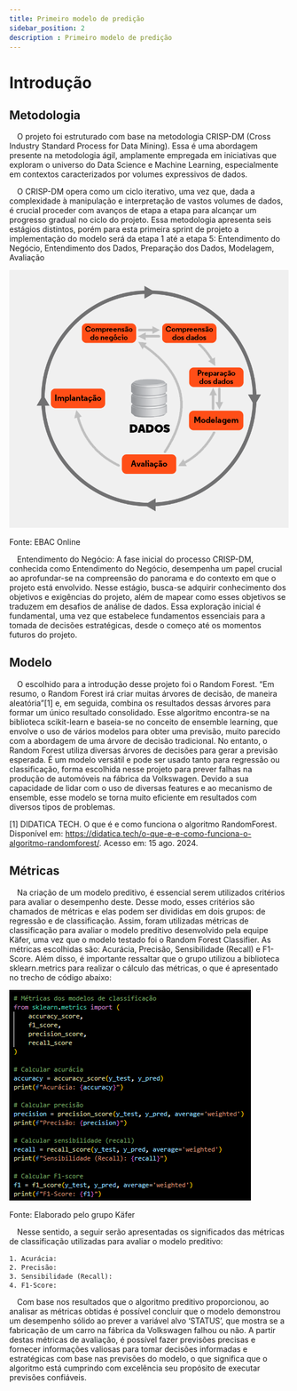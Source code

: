 ```yaml
---
title: Primeiro modelo de predição
sidebar_position: 2
description : Primeiro modelo de predição
---
```


# Introdução

## Metodologia

&emsp;O projeto foi estruturado com base na metodologia CRISP-DM (Cross Industry Standard Process for Data Mining). Essa é uma abordagem presente na metodologia ágil, amplamente empregada em iniciativas que exploram o universo do Data Science e Machine Learning, especialmente em contextos caracterizados por volumes expressivos de dados.

&emsp;O CRISP-DM opera como um ciclo iterativo, uma vez que, dada a complexidade à manipulação e interpretação de vastos volumes de dados, é crucial proceder com avanços de etapa a etapa para alcançar um progresso gradual no ciclo do projeto. Essa metodologia apresenta seis estágios distintos, porém para esta primeira sprint de projeto a implementação do modelo será da etapa 1 até a etapa 5: Entendimento do Negócio, Entendimento dos Dados, Preparação dos Dados, Modelagem, Avaliação

![Crisp-DM](../../../../static/img/crispEtapas.png)

Fonte: EBAC Online

&emsp;Entendimento do Negócio: A fase inicial do processo CRISP-DM, conhecida como Entendimento do Negócio, desempenha um papel crucial ao aprofundar-se na compreensão do panorama e do contexto em que o projeto está envolvido. Nesse estágio, busca-se adquirir conhecimento dos objetivos e exigências do projeto, além de mapear como esses objetivos se traduzem em desafios de análise de dados. Essa exploração inicial é fundamental, uma vez que estabelece fundamentos essenciais para a tomada de decisões estratégicas, desde o começo até os momentos futuros do projeto.

## Modelo

&emsp;O escolhido para a introdução desse projeto foi o Random Forest. “Em resumo, o Random Forest irá criar muitas árvores de decisão, de maneira aleatória”[1] e, em seguida, combina os resultados dessas árvores para formar um único resultado consolidado. Esse algoritmo encontra-se na biblioteca scikit-learn e baseia-se no conceito de ensemble learning, que envolve o uso de vários modelos para obter uma previsão, muito parecido com a abordagem de uma árvore de decisão tradicional. No entanto, o Random Forest utiliza diversas árvores de decisões para gerar a previsão esperada. É um modelo versátil e pode ser usado tanto para regressão ou classificação, forma escolhida nesse projeto para prever falhas na produção de automóveis na fábrica da Volkswagen. Devido a sua capacidade de lidar com o uso de diversas features e ao mecanismo de ensemble, esse modelo se torna muito eficiente em resultados com diversos tipos de problemas.

[1] DIDATICA TECH. O que é e como funciona o algoritmo RandomForest. Disponível em: https://didatica.tech/o-que-e-e-como-funciona-o-algoritmo-randomforest/. Acesso em: 15 ago. 2024.

## Métricas

&emsp;Na criação de um modelo preditivo, é essencial serem utilizados critérios para avaliar o desempenho deste. Desse modo, esses critérios são chamados de métricas e elas podem ser divididas em dois grupos: de regressão e de classificação. Assim, foram utilizadas métricas de classificação para avaliar o modelo preditivo desenvolvido pela equipe Käfer, uma vez que o modelo testado foi o Random Forest Classifier. As métricas escolhidas são: Acurácia, Precisão, Sensibilidade (Recall) e F1-Score. Além disso, é importante ressaltar que o grupo utilizou a biblioteca sklearn.metrics para realizar o cálculo das métricas, o que é apresentado no trecho de código abaixo:

![Metricas](../../../../static/img/metricasSprint1Kafer.png)

Fonte: Elaborado pelo grupo Käfer

&emsp;Nesse sentido, a seguir serão apresentadas os significados das métricas de classificação utilizadas para avaliar o modelo preditivo:

    1. Acurácia:
    2. Precisão:
    3. Sensibilidade (Recall):
    4. F1-Score:

&emsp;Com base nos resultados que o algoritmo preditivo proporcionou, ao analisar as métricas obtidas é possível concluir que o modelo demonstrou um desempenho sólido ao prever a variável alvo ‘STATUS’, que mostra se a fabricação de um carro na fábrica da Volkswagen falhou ou não. A partir destas métricas de avaliação, é possível fazer previsões precisas e fornecer informações valiosas para tomar decisões informadas e estratégicas com base nas previsões do modelo, o que significa que o algoritmo está cumprindo com excelência seu propósito de executar previsões confiáveis.
